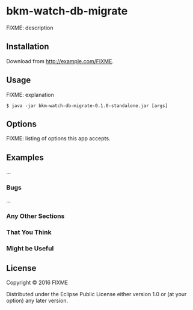 # bkm-watch-db-migrate

FIXME: description

## Installation

Download from http://example.com/FIXME.

## Usage

FIXME: explanation

    $ java -jar bkm-watch-db-migrate-0.1.0-standalone.jar [args]

## Options

FIXME: listing of options this app accepts.

## Examples

...

### Bugs

...

### Any Other Sections
### That You Think
### Might be Useful

## License

Copyright © 2016 FIXME

Distributed under the Eclipse Public License either version 1.0 or (at
your option) any later version.
